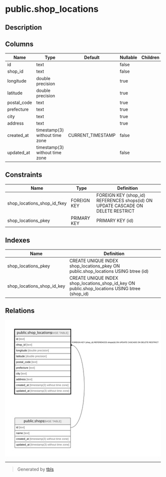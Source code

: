 # public.shop_locations

## Description

## Columns

| Name        | Type                           | Default           | Nullable | Children | Parents                         | Comment |
| ----------- | ------------------------------ | ----------------- | -------- | -------- | ------------------------------- | ------- |
| id          | text                           |                   | false    |          |                                 |         |
| shop_id     | text                           |                   | false    |          | [public.shops](public.shops.md) |         |
| longitude   | double precision               |                   | true     |          |                                 |         |
| latitude    | double precision               |                   | true     |          |                                 |         |
| postal_code | text                           |                   | true     |          |                                 |         |
| prefecture  | text                           |                   | true     |          |                                 |         |
| city        | text                           |                   | true     |          |                                 |         |
| address     | text                           |                   | true     |          |                                 |         |
| created_at  | timestamp(3) without time zone | CURRENT_TIMESTAMP | false    |          |                                 |         |
| updated_at  | timestamp(3) without time zone |                   | false    |          |                                 |         |

## Constraints

| Name                        | Type        | Definition                                                                      |
| --------------------------- | ----------- | ------------------------------------------------------------------------------- |
| shop_locations_shop_id_fkey | FOREIGN KEY | FOREIGN KEY (shop_id) REFERENCES shops(id) ON UPDATE CASCADE ON DELETE RESTRICT |
| shop_locations_pkey         | PRIMARY KEY | PRIMARY KEY (id)                                                                |

## Indexes

| Name                       | Definition                                                                                    |
| -------------------------- | --------------------------------------------------------------------------------------------- |
| shop_locations_pkey        | CREATE UNIQUE INDEX shop_locations_pkey ON public.shop_locations USING btree (id)             |
| shop_locations_shop_id_key | CREATE UNIQUE INDEX shop_locations_shop_id_key ON public.shop_locations USING btree (shop_id) |

## Relations

![er](public.shop_locations.svg)

---

> Generated by [tbls](https://github.com/k1LoW/tbls)
